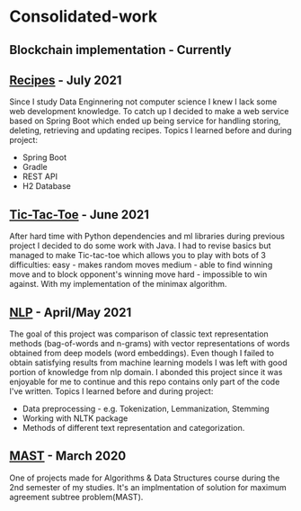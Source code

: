 # Consolidated-work


## Blockchain implementation  -  Currently

## [Recipes](https://github.com/bulaimaslo/Recipes)  -  July 2021
Since I study Data Enginnering not computer science I knew I lack some web development knowledge. To catch up I decided to make a web service based on Spring Boot which ended up being service for handling storing, deleting, retrieving and updating recipes.
Topics I learned before and during project:
 - Spring Boot
 - Gradle
 - REST API
 - H2 Database

## [Tic-Tac-Toe](https://github.com/bulaimaslo/tictactoe)  -  June 2021
After hard time with Python dependencies and ml libraries during previous project I decided to do some work with Java.
I had to revise basics but managed to make Tic-tac-toe which allows you to play with bots of 3 difficulties:
easy - makes random moves
medium - able to find winning move and to block opponent's winning move
hard - impossible to win against. With my implementation of the minimax algorithm.

## [NLP](https://github.com/bulaimaslo/NLP)  -  April/May 2021
The goal of this project was comparison of classic text representation methods (bag-of-words and n-grams) with vector representations of words obtained from deep models (word embeddings). Even though I failed to obtain satisfying results from machine learning models I was left with good portion of knowledge from nlp domain.
I abonded this project since it was enjoyable for me to continue and this repo contains only part of the code I've written.
Topics I learned before and during project:
 - Data preprocessing - e.g. Tokenization, Lemmanization, Stemming
 - Working with NLTK package
 - Methods of different text representation and categorization.


## [MAST](https://github.com/bulaimaslo/MAST)  -  March 2020
One of projects made for Algorithms & Data Structures course during the 2nd semester of my studies.
It's an implmentation of solution for maximum agreement subtree problem(MAST).

